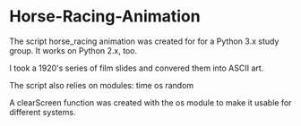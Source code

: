 Horse-Racing-Animation
======================
The script horse_racing animation was created for for a Python 3.x study group. It works on Python 2.x, too.

I took a 1920's series of film slides and convered them into ASCII art.

The script also relies on modules: time os
random

A clearScreen function was created with the os module to make it usable for different systems.
